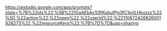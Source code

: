 
https://aistudio.google.com/app/prompts?state=%7B%22ids%22:%5B%221GaAEbAx1I3fKubufPg3fC1prILHkuzsz%22%5D,%22action%22:%22open%22,%22userId%22:%22110672426826001928273%22,%22resourceKeys%22:%7B%7D%7D&usp=sharing
